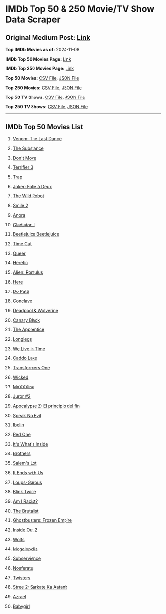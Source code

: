 # IMDb Top 50 & 250 Movie/TV Show Data Scraper

## Original Medium Post: [Link](https://medium.com/@nishantsahoo/which-movie-should-i-watch-5c83a3c0f5b1)

**Top IMDb Movies as of:** 2024-11-08

**IMDb Top 50 Movies Page:** [Link](https://www.imdb.com/search/title/?title_type=feature&release_date=2024-01-01,2024-12-31)

**IMDb Top 250 Movies Page:** [Link](https://www.imdb.com/chart/top/)

**Top 50 Movies:** [CSV File](/data/top50/movies.csv), [JSON File](/data/top50/movies.json)

**Top 250 Movies:** [CSV File](/data/top250/movies.csv), [JSON File](/data/top250/movies.json)

**Top 50 TV Shows:** [CSV File](/data/top50/shows.csv), [JSON File](/data/top50/shows.json)

**Top 250 TV Shows:** [CSV File](/data/top250/shows.csv), [JSON File](/data/top250/shows.json)

---

## IMDb Top 50 Movies List

1. [Venom: The Last Dance](https://www.imdb.com/title/tt16366836/)

2. [The Substance](https://www.imdb.com/title/tt17526714/)

3. [Don't Move](https://www.imdb.com/title/tt24807110/)

4. [Terrifier 3](https://www.imdb.com/title/tt27911000/)

5. [Trap](https://www.imdb.com/title/tt26753003/)

6. [Joker: Folie à Deux](https://www.imdb.com/title/tt11315808/)

7. [The Wild Robot](https://www.imdb.com/title/tt29623480/)

8. [Smile 2](https://www.imdb.com/title/tt29268110/)

9. [Anora](https://www.imdb.com/title/tt28607951/)

10. [Gladiator II](https://www.imdb.com/title/tt9218128/)

11. [Beetlejuice Beetlejuice](https://www.imdb.com/title/tt2049403/)

12. [Time Cut](https://www.imdb.com/title/tt14857528/)

13. [Queer](https://www.imdb.com/title/tt24176060/)

14. [Heretic](https://www.imdb.com/title/tt28015403/)

15. [Alien: Romulus](https://www.imdb.com/title/tt18412256/)

16. [Here](https://www.imdb.com/title/tt18272208/)

17. [Do Patti](https://www.imdb.com/title/tt28075881/)

18. [Conclave](https://www.imdb.com/title/tt20215234/)

19. [Deadpool & Wolverine](https://www.imdb.com/title/tt6263850/)

20. [Canary Black](https://www.imdb.com/title/tt20048582/)

21. [The Apprentice](https://www.imdb.com/title/tt8368368/)

22. [Longlegs](https://www.imdb.com/title/tt23468450/)

23. [We Live in Time](https://www.imdb.com/title/tt27131358/)

24. [Caddo Lake](https://www.imdb.com/title/tt15552142/)

25. [Transformers One](https://www.imdb.com/title/tt8864596/)

26. [Wicked](https://www.imdb.com/title/tt1262426/)

27. [MaXXXine](https://www.imdb.com/title/tt22048412/)

28. [Juror #2](https://www.imdb.com/title/tt27403986/)

29. [Apocalypse Z: El principio del fin](https://www.imdb.com/title/tt27599851/)

30. [Speak No Evil](https://www.imdb.com/title/tt27534307/)

31. [Ibelin](https://www.imdb.com/title/tt19811010/)

32. [Red One](https://www.imdb.com/title/tt14948432/)

33. [It's What's Inside](https://www.imdb.com/title/tt14577874/)

34. [Brothers](https://www.imdb.com/title/tt9860566/)

35. [Salem's Lot](https://www.imdb.com/title/tt10245072/)

36. [It Ends with Us](https://www.imdb.com/title/tt10655524/)

37. [Loups-Garous](https://www.imdb.com/title/tt29195603/)

38. [Blink Twice](https://www.imdb.com/title/tt14858658/)

39. [Am I Racist?](https://www.imdb.com/title/tt33034103/)

40. [The Brutalist](https://www.imdb.com/title/tt8999762/)

41. [Ghostbusters: Frozen Empire](https://www.imdb.com/title/tt21235248/)

42. [Inside Out 2](https://www.imdb.com/title/tt22022452/)

43. [Wolfs](https://www.imdb.com/title/tt14257582/)

44. [Megalopolis](https://www.imdb.com/title/tt10128846/)

45. [Subservience](https://www.imdb.com/title/tt24871974/)

46. [Nosferatu](https://www.imdb.com/title/tt5040012/)

47. [Twisters](https://www.imdb.com/title/tt12584954/)

48. [Stree 2: Sarkate Ka Aatank](https://www.imdb.com/title/tt27510174/)

49. [Azrael](https://www.imdb.com/title/tt22173666/)

50. [Babygirl](https://www.imdb.com/title/tt30057084/)
